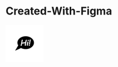 # Created-With-Figma
<img width="100" height="100" src="images/photo_2021-10-10_19-01-42.jpg"><img>

